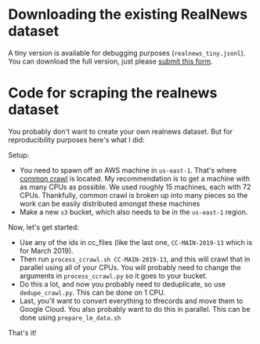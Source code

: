# Downloading the existing RealNews dataset

A tiny version is available for debugging purposes (`realnews_tiny.jsonl`). You can download the full version, just please [submit this form](https://docs.google.com/forms/d/1LMAUeUtHNPXO9koyAIlDpvyKsLSYlrBj3rYhC30a7Ak).

# Code for scraping the realnews dataset

You probably don't want to create your own realnews dataset. But for reproducibility purposes here's what I did:

Setup:
* You need to spawn off an AWS machine in `us-east-1`. That's where [common crawl](https://registry.opendata.aws/commoncrawl/) is located. My recommendation is to get a machine with as many CPUs as possible. We used roughly 15 machines, each with 72 CPUs. Thankfully, common crawl is broken up into many pieces so the work can be easily distributed amongst these machines
* Make a new `s3` bucket, which also needs to be in the `us-east-1` region.


Now, let's get started:
* Use any of the ids in cc_files (like the last one, `CC-MAIN-2019-13` which is for March 2019).
* Then run `process_ccrawl.sh CC-MAIN-2019-13`, and this will crawl that in parallel using all of your CPUs. You will probably need to change the arguments in `process_ccrawl.py` so it goes to your bucket.
* Do this a lot, and now you probably need to deduplicate, so use `dedupe_crawl.py`. This can be done on 1 CPU.
* Last, you'll want to convert everything to tfrecords and move them to Google Cloud. You also probably want to do this in parallel. This can be done using `prepare_lm_data.sh`

That's it!